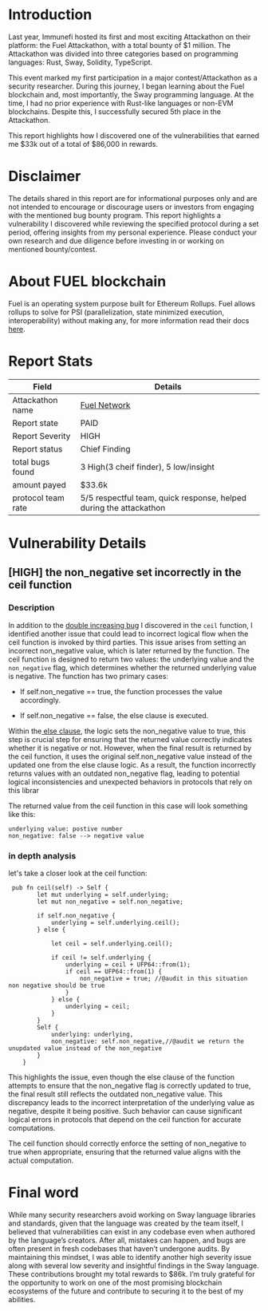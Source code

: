 # Introduction

Last year, Immunefi hosted its first and most exciting Attackathon on their platform: the Fuel Attackathon, with a total bounty of $1 million. The Attackathon was divided into three categories based on programming languages: Rust, Sway, Solidity, TypeScript.

This event marked my first participation in a major contest/Attackathon as a security researcher. During this journey, I began learning about the Fuel blockchain and, most importantly, the Sway programming language. At the time, I had no prior experience with Rust-like languages or non-EVM blockchains. Despite this, I successfully secured 5th place in the Attackathon.

This report highlights how I discovered one of the vulnerabilities that earned me $33k out of a total of $86,000 in rewards.

# Disclaimer

The details shared in this report are for informational purposes only and are not intended to encourage or discourage users or investors from engaging with the mentioned bug bounty program. This report highlights a vulnerability I discovered while reviewing the specified protocol during a set period, offering insights from my personal experience. Please conduct your own research and due diligence before investing in or working on mentioned bounty/contest.

# About **FUEL blockchain**

Fuel is an operating system purpose built for Ethereum Rollups. Fuel allows rollups to solve for PSI (parallelization, state minimized execution, interoperability) without making any, for more information read their docs [here](https://docs.fuel.network/docs/intro/what-is-fuel/).

# Report Stats

| Field              | Details                                                                                      |
| ------------------ | -------------------------------------------------------------------------------------------- |
| Attackathon name   | [Fuel Network](https://immunefi.com/audit-competition/fuel-network-attackathon/leaderboard/) |
| Report state       | PAID                                                                                         |
| Report Severity    | HIGH                                                                                         |
| Report status      | Chief Finding                                                                                |
| total bugs found   | 3 High(3 cheif finder), 5 low/insight                                                        |
| amount payed       | $33.6k                                                                                       |
| protocol team rate | 5/5 respectful team, quick response, helped during the attackathon                           |

# Vulnerability Details

## [HIGH] the non_negative set incorrectly in the ceil function

### Description

In addition to the [double increasing bug]() I discovered in the `ceil` function, I identified another issue that could lead to incorrect logical flow when the ceil function is invoked by third parties. This issue arises from setting an incorrect non_negative value, which is later returned by the function.
The ceil function is designed to return two values: the underlying value and the `non_negative` flag, which determines whether the returned underlying value is negative. The function has two primary cases:

- If self.non_negative == true, the function processes the value accordingly.

- If self.non_negative == false, the else clause is executed.

Within the[ else clause](https://github.com/FuelLabs/sway-libs/blob/0f47d33d6e5da25f782fc117d4be15b7b12d291b/libs/src/fixed_point/ifp64.sw#L472-L479), the logic sets the non_negative value to true, this step is crucial step for ensuring that the returned value correctly indicates whether it is negative or not. However, when the final result is returned by the ceil function, it uses the original self.non_negative value instead of the updated one from the else clause logic. As a result, the function incorrectly returns values with an outdated non_negative flag, leading to potential logical inconsistencies and unexpected behaviors in protocols that rely on this librar

The returned value from the ceil function in this case will look something like this:

```sway
underlying value: postive number
non_negative: false --> negative value
```

### in depth analysis

let's take a closer look at the ceil function:

```sway
 pub fn ceil(self) -> Self {
        let mut underlying = self.underlying;
        let mut non_negative = self.non_negative;

        if self.non_negative {
            underlying = self.underlying.ceil();
        } else {

            let ceil = self.underlying.ceil();

            if ceil != self.underlying {
                underlying = ceil + UFP64::from(1);
                if ceil == UFP64::from(1) {
                    non_negative = true; //@audit in this situation non negative should be true
                }
            } else {
                underlying = ceil;
            }
        }
        Self {
            underlying: underlying,
            non_negative: self.non_negative,//@audit we return the unupdated value instead of the non_negative
        }
    }

```

This highlights the issue, even though the else clause of the function attempts to ensure that the non_negative flag is correctly updated to true, the final result still reflects the outdated non_negative value. This discrepancy leads to the incorrect interpretation of the underlying value as negative, despite it being positive. Such behavior can cause significant logical errors in protocols that depend on the ceil function for accurate computations.

The ceil function should correctly enforce the setting of non_negative to true when appropriate, ensuring that the returned value aligns with the actual computation.

# Final word

While many security researchers avoid working on Sway language libraries and standards, given that the language was created by the team itself, I believed that vulnerabilities can exist in any codebase even when authored by the language’s creators. After all, mistakes can happen, and bugs are often present in fresh codebases that haven’t undergone audits. By maintaining this mindset, I was able to identify another high severity issue along with several low severity and insightful findings in the Sway language. These contributions brought my total rewards to $86k. I’m truly grateful for the opportunity to work on one of the most promising blockchain ecosystems of the future and contribute to securing it to the best of my abilities.
